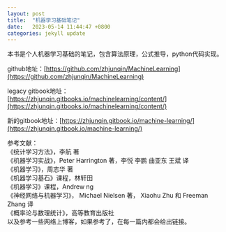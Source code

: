 ```yaml
---
layout: post
title:  "机器学习基础笔记"
date:   2023-05-14 11:44:47 +0800
categories: jekyll update
---
```

本书是个人机器学习基础的笔记，包含算法原理，公式推导，python代码实现。

github地址：[https://github.com/zhjunqin/MachineLearning](https://github.com/zhjunqin/MachineLearning)

legacy gitbook地址：[https://zhjunqin.gitbooks.io/machinelearning/content/](https://zhjunqin.gitbooks.io/machinelearning/content/)

新的gitbook地址：[https://zhjunqin.gitbook.io/machine-learning/](https://zhjunqin.gitbook.io/machine-learning/)

参考文献：  
    《统计学习方法》，李航 著  
    《机器学习实战》，Peter Harrington 著，李悦 李鹏 曲亚东 王斌 译  
    《机器学习》，周志华 著  
    《机器学习基石》课程，林轩田  
    《机器学习》课程，Andrew ng  
    《神经网络与机器学习》， Michael Nielsen 著， Xiaohu Zhu 和 Freeman Zhang 译  
    《概率论与数理统计》，高等教育出版社  
    以及参考一些网络上博客，如果参考了，在每一篇内都会给出链接。  
